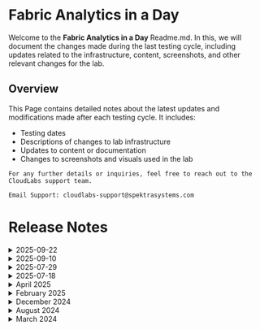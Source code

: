 # Fabric Analytics in a Day

Welcome to the **Fabric Analytics in a Day** Readme.md. In this, we will document the changes made during the last testing cycle, including updates related to the infrastructure, content, screenshots, and other relevant changes for the lab.

## Overview

This Page contains detailed notes about the latest updates and modifications made after each testing cycle. It includes:

- Testing dates
- Descriptions of changes to lab infrastructure
- Updates to content or documentation
- Changes to screenshots and visuals used in the lab

`For any further details or inquiries, feel free to reach out to the CloudLabs support team.`

`Email Support: cloudlabs-support@spektrasystems.com`

# Release Notes

<details>
  <summary>2025-09-22</summary>

## Release Date: 2025-09-22

### Summary of Changes

The lab has been successfully tested, and the lab content has been reviewed and updated.

### Infrastructure Changes

N/A

### Content Changes

N/A

### Screenshot Updates

N/A
    
### Testing Notes

- **Testing Date**: 2025-09-22

### Testing Scope 

- Performed end to end lab testing,with no issues. We are good with the lab.

---
</details>

<details>
  <summary>2025-09-10</summary>

## Release Date: 2025-09-10

### Summary of Changes

The lab has been successfully tested without any issues.   

### Infrastructure Changes

N/A

### Content Changes

N/A

### Screenshot Updates

N/A
      
### Testing Notes

- **Testing Date**: 2025-09-10

### Testing Scope 

 Conducted end-to-end testing of the lab successfully.

---
</details>

<details>
  
  <summary>2025-07-29</summary>

### Summary of Changes
No infrastructure changes were made. The lab guide was revised to reflect the latest UI updates, and new screenshots were added accordingly. Testing confirmed that the content is accurate and the lab functions as expected.

### Infrastructure Changes

NA

### Content Changes

Revised the lab guide to incorporate the latest UI changes. 
  
### Screenshot Updates

Updated the lab guide with new screenshots to reflect the latest UI changes.

### Testing Notes

The existing content is good, and the lab is working as expected.

### Testing scope

Validated the complete lab workflow, confirmed the implementation of latest UI updates in instructions and screenshots, and ensured all steps function as expected without impacting existing configurations or lab performance.

</details>

<details>
  
  <summary>2025-07-18</summary>

## Infrastructure Changes

NA

## Content Changes

NA
  
## Screenshot Updates

NA

## Testing Notes

- **Testing Date**: 2025-07-29
- **Resolved Issues**: NA

</details>
<details>
   <summary>April 2025</summary>


- Standardized the color used for image markup to Orange (#F7AC08)

- Updated Power Point to have updated icons

- Updated Instructor Guide demo for Activator to use Teams instead of
  Outlook

- Updated the Solutions folder to include a completed version of the
  advanced pipeline in Lab 05

- Updated following labs:

  - Lab 1:

    - Updated FAIAD.pbix file in the "Reports" directory

    - Cleaned up some state values in the Geo table so they would
      correctly show in the map

    - Updated a few screenshots where the color of the boxes did not use
      the same color

  - Lab 2:

    - Updated screenshots to match the new workloads experience

    - Added a section to the "Overview of Fabric Experiences" to explain
      "Databases"

    - Updated Table of Contents

    - Updated a few screenshots where the color of the boxes did not use
      the same color

  - Lab 3:

    - Updated a few screenshots where the color of the boxes did not use
      the same color

  - Lab 04:

    - Updated a few screenshots where the color of the boxes did not use
      the same color and had some new icons

  - Lab 05:

    - Updated a few screenshots where the color of the boxes did not use
      the same color and had some new icons

    - Added a completed (text file) to the solutions folder for the more
      advanced pipeline

  - Lab 06:

    - Updated a few screenshots where the color of the boxes did not use
      the same color and had some new icons

    - No more **Reporting** tab in Lakehouse so updated the lab
      showcasing how to create new semantic model

  - Lab 07:

    - Updated Screenshots
</details>
<details>
   <summary>February 2025</summary>

- Updated screenshots due to significant changes in the UI, specifically
  with the fabric personas. Labs are updated to point to the workload
  experiences.

- Updated some grammar within the lab documents.

- Updated all labs and instructor guide to reflect latest changes were made as of 02.2025.

- Saved a new PDF version of all labs to make sure the PDF was up to date with the most recent screenshots and lab instructions.
</details>
<details>
   <summary>December 2024 </summary>

- Updated Fabric workspace screenshots for all labs to align with the more recent updates to the UI. All these screenshot updates were to account for UI changes. 

- Updated lab instructions to add specificity due to UI changes. 

- Updated the PDF Documents to include the latest changes were made as of 12.2024 (December) 

- Saved a new PDF version of all labs to make sure the PDF was up to date with most recent screenshots and lab instructions. 
</details>
<details>
   <summary>August 2024</summary>

- Updated following labs:

  - Lab 3:

    - Introduced shortcuts to ingest data from ADLS Gen2 data source.

    - Introduced visual query views to transform data.

  - Lab 4:

    - Introduced shortcuts to another Lakehouse.

  - Lab 6:

    - Introduced creating new semantic model.

  - Lab 7:

    - Introduced the ability to connect Power BI Desktop to semantic
      model.

- Moved Reports and Solutions folder from C:\FAIAD\ folder of lab environment to Desktop.

- Updated all PQT files in the Solutions folder.

- Updated PBIX solution.

- Updated all screenshots.

- Updated pptx slides by including content for Data Mirroring, Linking.

</details>
<details>
   <summary>March 2024</summary>

- Moved Reports and Solutions folder from Desktop of lab environment to C:\FAIAD\ folder.

- Updated all PQT files in the Solutions folder.

- Added PQT file in Solutions folder to connect to Supplier data using
  ADLS Gen2 (to handle scenarios where attendees cannot connect to
  Snowflake)

- Updated PBIX solution:

  - Created missing relationship.

  - Updated ADLS Gen2 queries to reference one main query.

  - Removed May Invoice query. Moved it to the Lab.

- Updated all screenshots.

- Updated labs based on feedback and product update. Here are some of the main updates:

  - Lab 2 - Industry Solutions section is added.

  - Lab 3 - Steps to create ADLS Gen2 base folder are updated.

  - Lab 3 and 4 - Steps to copy and paste queries to Dataflow are
    updated.

  - Lab 6 - T-SQL and Visual query section are updated to reflect
    changes in the product.

  - Lab 6 - Create relationships and measures section is updated to
    reflect changes in the product.

  - Lab 7 -- Auto-create report section is updated to reflect how the
    report may look if optional relationships are created vs only the
    required relationships are created.

- Updated instructor guide by adding links to labs (language specific links).

- New demo added for Data Activator. Demo steps added to Instructor guide.
</details>




